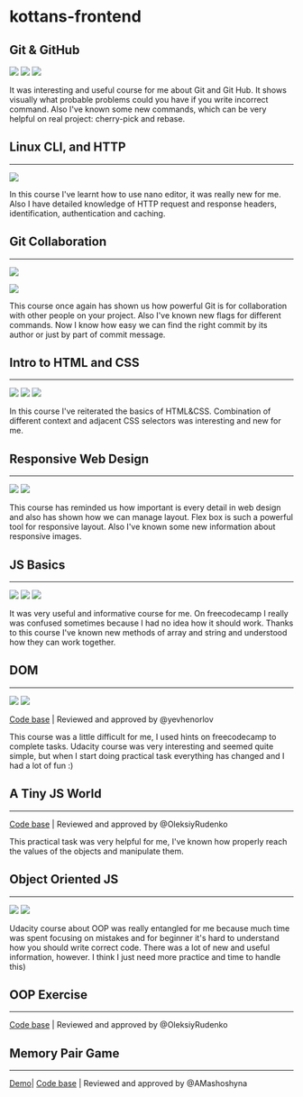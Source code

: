 # kottans-frontend

Git & GitHub
------ 

![](images/udacity.jpg)
![](images/try_github1.jpg)
![](images/try_github2.jpg)

It was interesting and useful course for me about Git and Git Hub. It shows visually what probable problems could you have if you write incorrect command. Also I've known some new commands, which can be very helpful on real project: cherry-pick and rebase.

## Linux CLI, and HTTP
------ 
![](task_linux_cli/cmd.jpg)

In this course I've learnt how to use nano editor, it was really new for me. Also I  have detailed knowledge of HTTP request and response headers, identification, authentication and caching. 

## Git Collaboration
------ 

![](task_git_collaboration/version_control.jpg)

![](task_git_collaboration/collaborate.jpg)

This course once again has shown us how powerful Git is for collaboration with other people on your project. Also I've known new flags for different commands. Now I know how easy we can find the right commit by its author or just by part of commit message.

## Intro to HTML and CSS
------

![](task_html_css_intro/html_css.jpg)
![](task_html_css_intro/html.jpg)
![](task_html_css_intro/css.jpg)

In this course I've reiterated the basics of HTML&CSS. Combination of different сontext and adjacent СSS selectors was interesting and new for me.

## Responsive Web Design
------

![](task_responsive_web_design/resp_web.jpg)
![](task_responsive_web_design/flex_froggy.jpg)

This course has reminded us how important is every detail in web design and also  has shown how we can manage layout.  Flex box is such a powerful tool for responsive layout. Also I've known some new information about responsive images.

## JS Basics
------

![](task_js_basics/js_intro.jpg)
![](task_js_basics/freecodecamp_js.jpg)
![](task_js_basics/egghead_js.jpg)

It was very useful and informative course for me. On freecodecamp I really was confused sometimes because I had no idea how it should work. Thanks to this course I've known new methods of array and string and understood how they can work together.

## DOM
------

![](task_js_dom/dom_udacity.jpg)
![](task_js_dom/freecodecamp_js2.jpg)

[Code base](https://github.com/kottans/frontend-2019-homeworks/tree/master/submissions/AnnGrynchuk/js_dom) | Reviewed and approved by @yevhenorlov

This course was a little difficult for me, I used hints on freecodecamp to complete tasks. Udacity course was very interesting and seemed quite simple, but when I start doing practical task everything has changed and I had a lot of fun :)

## A Tiny JS World
------

[Code base](https://github.com/kottans/frontend-2019-homeworks/tree/master/submissions/AnnGrynchuk/js_pre_oop) | Reviewed and approved by @OleksiyRudenko

This practical task was very helpful for me, I've known how properly reach the values of the objects and manipulate them.

## Object Oriented JS
------

![](task_js_oop/oop_udacity.jpg)
![](task_js_oop/codewars.jpg)

Udacity course about OOP was really entangled for me because much time was spent focusing on mistakes and for beginner it's hard to understand how you should write correct code. There was a lot of new and useful information, however. I think I just need more practice and time to handle this)



## OOP Exercise
------
[Code base](https://github.com/kottans/frontend-2019-homeworks/tree/master/submissions/AnnGrynchuk/oop_exercise) | Reviewed and approved by @OleksiyRudenko

## Memory Pair Game
------
[Demo](https://annagrynchuk.github.io/kottans-frontend/memory_pair_game/index.html)|
[Code base](https://github.com/kottans/frontend-2019-homeworks/tree/master/submissions/AnnGrynchuk/memory_pair_game) | Reviewed and approved by @AMashoshyna
